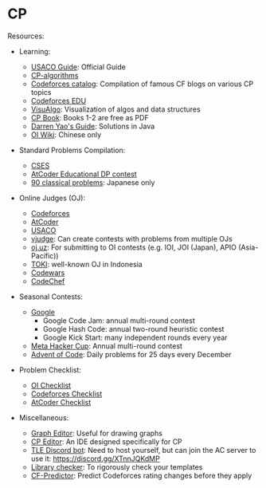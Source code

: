 # CP

Resources:

- Learning:
  - [USACO Guide](https://usaco.guide/): Official Guide
  - [CP-algorithms](https://cp-algorithms.com/)
  - [Codeforces catalog](https://codeforces.com/catalog): Compilation of famous CF blogs on various CP topics
  - [Codeforces EDU](https://codeforces.com/edu/courses)
  - [VisuAlgo](https://visualgo.net/en): Visualization of algos and data structures
  - [CP Book](https://cpbook.net/): Books 1-2 are free as PDF
  - [Darren Yao's Guide](https://darrenyao.com/usacobook/java.pdf): Solutions in Java
  - [OI Wiki](https://oi-wiki.org/): Chinese only

- Standard Problems Compilation:
  - [CSES](https://cses.fi/problemset)
  - [AtCoder Educational DP contest](https://atcoder.jp/contests/dp)
  - [90 classical problems](https://atcoder.jp/contests/typical90/tasks): Japanese only

- Online Judges (OJ):
  - [Codeforces](https://codeforces.com/)
  - [AtCoder](http://atcoder.jp/)
  - [USACO](http://www.usaco.org/)
  - [vjudge](https://vjudge.net/): Can create contests with problems from multiple OJs
  - [oj.uz](https://oj.uz/problems): For submitting to OI contests (e.g. IOI, JOI (Japan), APIO (Asia-Pacific))
  - [TOKI](https://tlx.toki.id/): well-known OJ in Indonesia
  - [Codewars](https://www.codewars.com/)
  - [CodeChef](https://www.codechef.com/)

- Seasonal Contests:
  - [Google](https://codingcompetitions.withgoogle.com/)
    - Google Code Jam: annual multi-round contest
    - Google Hash Code: annual two-round heuristic contest
    - Google Kick Start: many independent rounds every year
  - [Meta Hacker Cup](https://www.facebook.com/codingcompetitions/hacker-cup): Annual multi-round contest
  - [Advent of Code](https://adventofcode.com/): Daily problems for 25 days every December

- Problem Checklist:
  - [OI Checklist](https://oichecklist.pythonanywhere.com/)
  - [Codeforces Checklist](https://cf.kira924age.com/)
  - [AtCoder Checklist](https://kenkoooo.com/atcoder)

- Miscellaneous:
  - [Graph Editor](https://csacademy.com/app/graph_editor/): Useful for drawing graphs
  - [CP Editor](https://cpeditor.org/): An IDE designed specifically for CP
  - [TLE Discord bot](https://github.com/cheran-senthil/TLE): Need to host yourself, but can join the AC server to use it: https://discord.gg/XTnnJQKdMP
  - [Library checker](https://judge.yosupo.jp/): To rigorously check your templates
  - [CF-Predictor](https://cf-predictor-frontend.herokuapp.com/): Predict Codeforces rating changes before they apply
